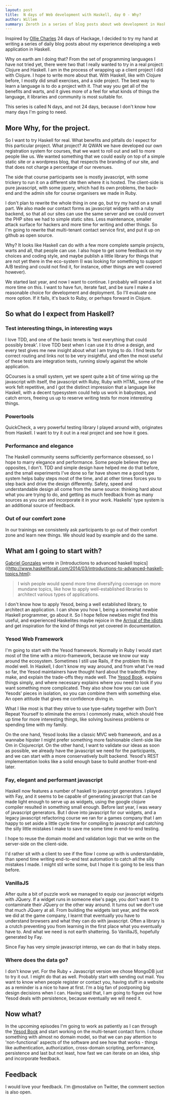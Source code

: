 ```yaml
---
layout: post
title:  N days of Web development with Haskell, day 0 - Why?
author: Willem
summary: Zeroth in a series of blog posts about web development in Haskell. Today we ask ourselves "Why on earth redevelop something we already have?"
---
```


Inspired by [Ollie Charles](http://ocharles.org.uk) 24 days of Hackage, I decided to try my hand at writing a series of daily blog posts about my experience developing a web application in Haskell.

Why on earth am I doing that? From the set of programming languages I have not tried yet, there were two that I really wanted to try in a real project: Clojure and Haskell. I am in the process of wrapping up a client project I did with Clojure. I hope to write more about that. With Haskell, like with Clojure before, I mostly did small exercises, and a side project. The best way to learn a language is to do a project with it. That way you get all of the benefits and warts, and it gives more of a feel for what kinds of things the language, it libraries and community is most suitable for.

This series is called N days, and not 24 days, because I don't know how many days I'm going to need.

## More Why, for the project.

So I want to try Haskell for real. What benefits and pitfalls do I expect for this particular project. What project? At QWAN we have developed our own registration system for courses, that we want to roll out and sell to more people like us. We wanted something that we could easily on top of a simple static site or a wordpress blog, that respects the branding of our site, and that does not charge a percentage of our revenues.

The side that course participants see is mostly javascript, with some trickery to run it on a different site then where it is hosted. The client-side is pure javascript, with some jquery, which had its own problems, the back-end and the admin site for course organisers we made in Ruby.

I don't plan to rewrite the whole thing in one go, but try my hand on a small part. We also made our contact forms as javascript widgets with a ruby backend, so that all our sites can use the same server and we could convert the PHP sites we had to simple static sites. Less maintenance, smaller attack surface for hackers and more time for writing and other things. So I'm going to rewrite that multi-tenant contact service first, and put it up on github as open source.

Why? It looks like Haskell can do with a few more complete sample projects, warts and all, that people can use. I also hope to get some feedback on my choices and coding style, and maybe publish a little library for things that are not yet there in the eco-system (I was looking for something to support A/B testing and could not find it, for instance, other things are well covered however).

We started last year, and now I want to continue. I probably will spend a lot more time on this. I want to have fun, iterate fast, and be sure I make a reasonable choice for development and deployment. So I'll evaluate one more option. If it fails, it's back to Ruby, or perhaps forward in Clojure.



## So what do I expect from Haskell?

### Test interesting things, in interesting ways
I love TDD, and one of the basic tenets is 'test everything that could possibly break'. I love TDD best when I can use it to drive a design, and every test gives me new insight about what I am trying to do. I find tests for correct routing and links not to be very insightful, and often the most useful of these tests are integration tests, running slowly against the whole application.

QCourses is a small system, yet we spent quite a bit of time wiring up the javascript with itself, the javascript with Ruby, Ruby with HTML, some of the work felt repetitive, and I got the distinct impression that a language like Haskell, with a decent typesystem could help us work in babysteps, and catch errors, freeing us up to reserve writing tests for more interesting things.

### Powertools

QuickCheck, a very powerful testing library I played around with, originates from Haskell. I want to try it out in a real project and see how it goes.

### Performance and elegance

The Haskell community seems sufficiently performance obsessed, so I hope to marry elegance and performance. Some people believe they are opposites, I don't. TDD and simple design have helped me do that before, and the small experiments I've done so far have shown me a good type system helps baby steps most of the time, and at other times forces you to step back and drive the design differently. Safety, speed and understandable design all come from the same source: thinking hard about what you are trying to do, and getting as much feedback from as many sources as you can and incorporate it in your work. Haskells' type system is an additional source of feedback.

### Out of our comfort zone

In our trainings we consistenly ask participants to go out of their comfort zone and learn new things. We should lead by example and do the same.

## What am I going to start with?

[Gabriel Gonzales](http://www.haskellforall.com) wrote in [Introductions to advanced haskell topics]((http://www.haskellforall.com/2014/03/introductions-to-advanced-haskell-topics.html):

<blockquote>
I wish people would spend more time diversifying coverage on more mundane topics, like how to apply well-established libraries to architect various types of applications.
</blockquote>

I don't know how to apply Yesod, being a well established library, to architect an application. I can show you how I, being a somewhat newbie Haskell programmer, go about it. So I hope fellow newbies might find this useful, and experienced Haskelites maybe rejoice in the [Arrival of the idiots](http://shadow.cat/blog/matt-s-trout/love-your-idiots/) and get inspiration for the kind of things not yet covered in documentation.

### Yesod Web Framework
I'm going to start with the Yesod framework. Normally in Ruby I would start most of the time with a micro-framework, because we know our way around the ecosystem. Sometimes I still use Rails, if the problem fits its model well. In Haskell, I don't know my way around, and from what I've read so far, the Yesod maintainers have thought hard about the tradeoffs they make, and explain the trade-offs they made well. The [Yesod Book](http://www.yesodweb.com/book/haskell). explains things simply, and where necessary explains where you need to look if you want something more complicated. They also show how you can use Yesods' pieces in isolation, so you can combine them with something else. An open attitude that gives me confidence diving in.

What I like most is that they strive to use type-safety together with Don't Repeat Yourself to eliminate the errors I commonly make, which should free up time for more interesting things, like solving business problems or spending time with my family.

On the one hand, Yesod looks like a classic MVC web framework, and as a wannabe hipster I might prefer something more fashionable client-side like Om in Clojurecript. On the other hand, I want to validate our ideas as soon as possible, we already have the javascript we need for the participants, and we can start with a more conservatively built backend. Yesod's REST implementation looks like a solid enough base to build another front-end later.

### Fay, elegant and performant javascript
Haskell now features a number of haskell to javascript generators. I played with Fay, and it seems to be capable of generating javascript that can be made light enough to serve up as widgets, using the google clojure compiler resulted in something small enough. Before last year, I was weary of javascript generators. But I dove into javascript for our widgets, and a legacy javascript refactoring course we ran for a games company that I am happy to set aside a little cycle time for compiling to javascript and catching the silly little mistakes I make to save me some time in end-to-end testing.

I hope to reuse the domain model and validation logic that we write on the server-side on the client-side.

I'd rather sit with a client to see if the flow I come up with is understandable, than spend time writing end-to-end test automation to catch all the silly mistakes I made. I might stil write some, but I hope it is going to be less than before.

### VanillaJS

After quite a bit of puzzle work we managed to equip our javascript widgets with JQuery. If a widget runs in someone else's page, you don't want it to contaminate their JQuery or the other way around. It turns out we don't use that much JQuery at all. From building the widgets last year, and the work we did at the game company, I learnt that eventually you have to understand browsers and what they can do with javascript. Often a library is a crutch preventing you from learning in the first place what you eventually have to. And what we need is not earth shattering. So VanillaJS, hopefully generated by Fay.

Since Fay has very simple javascript interop, we can do that in baby steps.

### Where does the data go?

I don't know yet. For the Ruby + Javascript version we chose MongoDB just to try it out. I might do that as well. Probably start with sending out mail. You want to know when people register or contact you, having stuff in a website as a reminder is a nice to have at first. I'm a big fan of postponing big design decisions when I can. Having said that, I am going to figure out how Yesod deals with persistence, because eventually we will need it.

## Now what?

In the upcoming episodes I'm going to work as patiently as I can through the [Yesod Book](http://www.yesodweb.com/book/haskell) and start working on the multi-tenant contact form. I chose something with almost no domain model, so that we can pay attention to 'non-functional' aspects of the software and see how that works - things like authentication, authorization, cross-domain scripting, performance, persistence and last but not least, how fast we can iterate on an idea, ship and incorporate feedback.

## Feedback

I would love your feedback. I'm @mostalive on Twitter, the comment section is also open.

